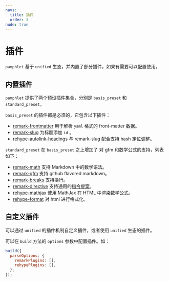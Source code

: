 ```yaml
---
navs:
  title: 插件
  order: 3
nude: true
---
```


# 插件

`pamphlet` 基于 `unified` 生态，并内置了部分插件，如果有需要可以配置使用。

## 内置插件

`pamphlet` 提供了两个预设插件集合，分别是 `basis_preset` 和 `standard_preset`。

`basis_preset` 的插件都是必须的，它包含以下插件：

- [remark-frontmatter](https://github.com/remarkjs/remark-frontmatter) 用于解析 `yaml` 格式的 front-matter 数据。
- [remark-slug](https://github.com/rehypejs/remark-slug) 为标题添加 `id` 。
- [rehype-autolink-headings](https://github.com/rehypejs/rehype-autolink-headings) 与 remark-slug 配合支持 hash 定位调整。

`standard_preset` 在 `basis_preset` 之上增加了 对 gfm 和数学公式的支持，列表如下：

- [remark-math](https://github.com/remarkjs/remark-math) 支持 Markdown 中的数学语法。
- [remark-gfm](https://github.com/remarkjs/remark-gfm) 支持 github flavored markdown。
- [remark-breaks](https://github.com/remarkjs/remark-breaks) 支持换行。
- [remark-directive](https://github.com/remarkjs/remark-directive) 支持通用的[指令提案](https://talk.commonmark.org/t/generic-directives-plugins-syntax/444)。
- [rehype-mathjax](https://github.com/remarkjs/remark-math/tree/main/packages/rehype-mathjax) 使用 MathJax 在 HTML 中渲染数学公式。
- [rehype-format](https://github.com/rehypejs/rehype-format) 对 html 进行格式化。

## 自定义插件

可以通过 `unified` 的插件机制自定义插件，或者使用 `unified` 生态的插件。

可以在 `build` 方法的 `options` 参数中配置插件。如：

```javascript
build({
  parseOptions: {
    remarkPlugins: [],
    rehypePlugins: [],
  },
});
```
